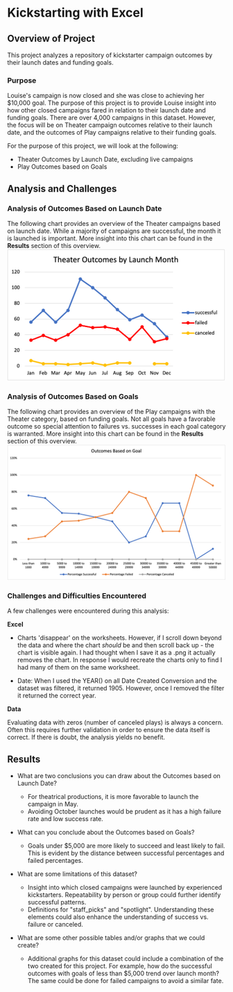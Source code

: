 # Kickstarting with Excel

## Overview of Project
This project analyzes a repository of kickstarter campaign outcomes by their launch dates and funding goals.

### Purpose
Louise's campaign is now closed and she was close to achieving her $10,000 goal. The purpose of this project is to provide Louise insight into how other closed campaigns fared in relation to their launch date and funding goals. There are over 4,000 campaigns in this dataset. However, the focus will be on Theater campaign outcomes relative to their launch date, and the outcomes of Play campaigns relative to their funding goals.

For the purpose of this project, we will look at the following:
* Theater Outcomes by Launch Date, excluding live campaigns
* Play Outcomes based on Goals

## Analysis and Challenges

### Analysis of Outcomes Based on Launch Date
The following chart provides an overview of the Theater campaigns based on launch date. While a majority of campaigns are successful, the month it is launched is important. More insight into this chart can be found in the **Results** section of this overview.
![Theater_Outcomes_vs_Launch.png](Resources/Theater_Outcomes_vs_Launch.png)

### Analysis of Outcomes Based on Goals
The following chart provides an overview of the Play campaigns with the Theater category, based on funding goals. Not all goals have a favorable outcome so special attention to failures vs. successes in each goal category is warranted. More insight into this chart can be found in the **Results** section of this overview.
![Outcomes_vs_Goals.png](Resources/Outcomes_vs_Goals.png)


### Challenges and Difficulties Encountered
A few challenges were encountered during this analysis:

**Excel**
* Charts 'disappear' on the worksheets. However, if I scroll down beyond the data and where the chart *should* be and then scroll back up - the chart is visible again. I had thought when I save it as a .png it actually removes the chart. In response I would recreate the charts only to find I had many of them on the same worksheet.

* Date: When I used the YEAR() on all Date Created Conversion and the dataset was filtered, it returned 1905. However, once I removed the filter it returned the correct year.

**Data**

Evaluating data with zeros (number of canceled plays) is always a concern. Often this requires further validation in order to ensure the data itself is correct. If there is doubt, the analysis yields no benefit.

## Results

- What are two conclusions you can draw about the Outcomes based on Launch Date?
  * For theatrical productions, it is more favorable to launch the campaign in May.
  * Avoiding October launches would be prudent as it has a high failure rate and low success rate. 

- What can you conclude about the Outcomes based on Goals?
  * Goals under $5,000 are more likely to succeed and least likely to fail. This is evident by the distance between successful percentages and failed percentages.

- What are some limitations of this dataset?
  * Insight into which closed campaigns were launched by experienced kickstarters. Repeatability by person or group could further identify successful patterns.
  * Definitions for "staff_picks" and "spotlight". Understanding these elements could also enhance the understanding of success vs. failure or canceled.

- What are some other possible tables and/or graphs that we could create?

  * Additional graphs for this dataset could include a combination of the two created for this project. For example, how do the successful outcomes with goals of less than $5,000 trend over launch month? The same could be done for failed campaigns to avoid a similar fate.
